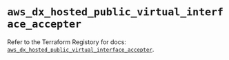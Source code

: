# `aws_dx_hosted_public_virtual_interface_accepter`

Refer to the Terraform Registory for docs: [`aws_dx_hosted_public_virtual_interface_accepter`](https://registry.terraform.io/providers/hashicorp/aws/5.14.0/docs/resources/dx_hosted_public_virtual_interface_accepter).
